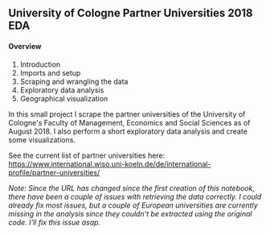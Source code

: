 ## University of Cologne Partner Universities 2018 EDA

#### Overview
1. Introduction
2. Imports and setup
3. Scraping and wrangling the data
4. Exploratory data analysis
5. Geographical visualization

In this small project I scrape the partner universities of the University of Cologne's Faculty of Management, Economics and Social Sciences as of August 2018. I also perform a short exploratory data analysis and create some visualizations.

See the current list of partner universities here: https://www.international.wiso.uni-koeln.de/de/international-profile/partner-universities/

*Note: Since the URL has changed since the first creation of this notebook, there have been a couple of issues with retrieving the data correctly. I could already fix most issues, but a couple of European universities are currently missing in the analysis since they couldn't be extracted using the original code. I'll fix this issue asap.*
